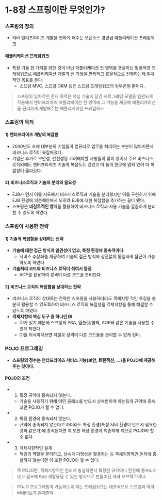 # 1-8장 스프링이란 무엇인가?
### 스프링의 정의
- 자바 엔터프라이즈 개발을 편하게 해주는 오픈소스 경량급 애플리케이션 프레임워크

#### 애플리케이션 프레임워크
- 특정 기술 한 가지를 위한 것이 아닌 애플리케이션 전 영역을 포괄하는 범용적인 프레임워크로 애플리케이션 개발의 전 과정을 편리하고 효율적으로 진행하는데 일차적인 목표를 둔다.
    - 스프링 MVC, 스프링 ORM 등은 스프링 프레임워크의 일부분일 뿐이다.

> 스프링의 일차적인 존재 목적은 핵심 기술에 담긴 프로그래밍 모델을 일관되게 적용해서 엔터프라이즈 애플리케이션 전 영역에 그 기능을 제공해 애플리케이션을 편리하게 개발해주는 애플리케이션 프레임워크

### 스프링의 목적
#### 1) 엔터프라이즈 개발의 복잡함
- 2000년도 초에 대부분의 기업들이 컴퓨터로 업무를 처리하는 부분이 많아지면서 비즈니스 로직이 복잡해졌다.
- 기업은 추가로 보안성, 안전성등 고려해야할 사항들이 많이 있어서 주요 비즈니스 로직외에도 엔터프라이즈 기술의 복잡도도 깊었고 이 둘이 한곳에 얽혀 있어 더 복잡성이 올라갔다.

#### 2) 비즈니스로직과 기술의 분리의 필요성
- EJB가 먼저 이를 시도해서 비즈니스로직과 기술을 분리했지만 이를 구현하기 위해 EJB 환경에 의존해야해서 오히려 EJB에 대한 복잡함을 추가하는 꼴이 됐다.
- 스프링은 **비침투적인 방식**을 활용하여 비즈니스 로직과 사용 기술을 깔끔하게 분리할 수 있도록 하였다.

### 스프링이 사용한 전략
#### 1) 기술의 복잡함을 상대하는 전략
- **기술에 대한 접근 방식이 일관성이 없고, 특정 환경에 종속적이다.**
    - 서비스 추상화를 제공하여 기술의 접근 방식에 상관없이 동일하게 접근이 가능하도록 하였다.
- **기술처리 코드와 비즈니스 로직이 섞여서 등장**
    - AOP를 활용하여 성격이 다른 코드를 분리한다.
    
#### 2) 비즈니스 로직의 복잡함을 상대하는 전략
- 비즈니스 로직의 상대하는 전략은 스프링을 사용하더라도 객체지향 적인 특징을 충분히 활용할 수 있도록하여 비즈니스 로직의 복잡성을 객체지향을 통해 해결할 수 있도록 하였다.
- **객체지향의 핵심 도구 중 하나인 DI** 
    - DI가 있기 때문에 스프링의 PSA, 템플릿/콜백, AOP와 같은 기술을 사용할 수 있게 되었다.
    - DI를 의식하다보면 저절로 성격이 다른 코드들을 분리할 수 있게 된다.
    
### POJO 프로그래밍
- **스프링의 정수는 언터프라이즈 서비스 기능(보안, 트랜잭션, ...)을 POJO에 제공해주는 것이다.**

#### POJO의 조건
- 1) 특정 규약에 종속되지 않는다.
    - 기술을 사용하기 위해 어떤 클래스를 반드시 상속받아야 하는등의 규약에 종속되면 POJO가 될 수 없다.
- 2) 특정 환경에 종속되지 않는다. 
    - 규약에 종속되지 않는다고 하더라도 특정 환경(특정 서버 환경이 반드시 필요한 것과 같은거)에 종속된다면 이 또한 해당 환경에 의존하게 되므로 POJO라 할 수 없다.
- 3) 객체지향적인 설계
    - 책임과 역할을 분리하고, 상속과 다형성을 활용하는 등 객체지향적인 원리에 충실하지 않는다면 이 또한 POJO라 할 수 없다.
    
> 즉 POJO란, 객체지향적인 원리에 충실하면서 특정한 규약이나 환경에 종속되지 않고 필요에 따라 재활용될 수 있는 방식으로 만들어진 자바 오브젝트이다.

> POJO 프로그래밍이 가능하도록 하는 프레임워크는 대표적으로 스프링과 하이버네이트가 존재한다.

